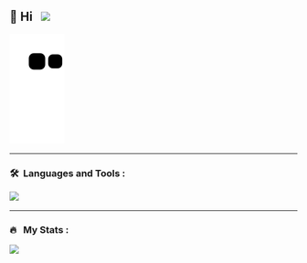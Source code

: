 ## 👋 Hi &nbsp;&nbsp;![](https://komarev.com/ghpvc/?username=MohammadShabib&label=PROFILE+VIEWS&color=green)

![Snake animation](https://github.com/MohammadShabib/MohammadShabib/blob/output/github-contribution-grid-snake.svg)
  
---

### 🛠 &nbsp;Languages and Tools :

<p align="left">
  <img src="https://skillicons.dev/icons?i=java,js,nodejs,express,react,html,css,mongodb,mysql,c,cpp,py,vscode,azure,ps&perline=5" />
</p>

---

### 🔥 &nbsp; My Stats :
<p align="left">
  <img src="https://github-readme-stats.vercel.app/api/top-langs/?username=MohammadShabib&hide=Jupyter%20Notebook,Yacc&langs_count=6&layout=compact&theme=radical" />
</p>
